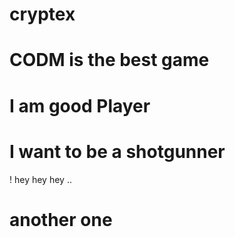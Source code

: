 # cryptex
# CODM is the best game
# I am good Player
# I want to be a shotgunner
! hey hey hey ..
# another one

